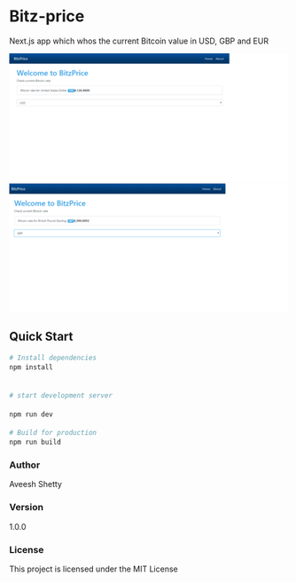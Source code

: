 # Bitz-price
Next.js app which whos the current Bitcoin value in USD, GBP and EUR


![image](bithome.png)
![image](bithome1.png)

## Quick Start

```bash
# Install dependencies
npm install


# start development server

npm run dev

# Build for production 
npm run build
```

### Author

Aveesh Shetty
### Version

1.0.0

### License

This project is licensed under the MIT License

